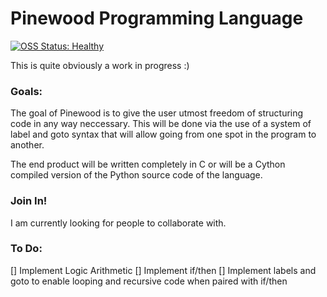 # Pinewood Programming Language
[![OSS Status: Healthy](https://img.shields.io/badge/OSS%20Status-Healthy-darkgreen.svg)](OSS_STATUS.md)

This is quite obviously a work in progress :)

### Goals:

The goal of Pinewood is to give the user utmost freedom of structuring code in any way neccessary. This will be done via the use of a system of label and goto syntax that will allow going from one spot in the program to another.

The end product will be written completely in C or will be a Cython compiled version of the Python source code of the language.

### Join In!

I am currently looking for people to collaborate with. 

### To Do:

[] Implement Logic Arithmetic
[] Implement if/then
[] Implement labels and goto to enable looping and recursive code when paired with if/then
